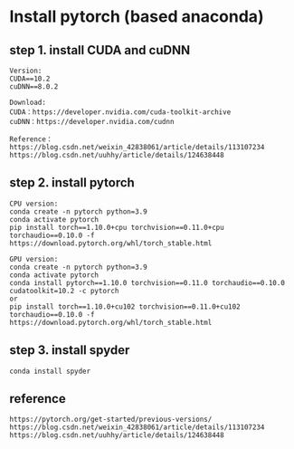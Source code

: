 # Install pytorch (based anaconda)

## **step 1. install CUDA and cuDNN**
```
Version:
CUDA==10.2
cuDNN==8.0.2
```
```
Download:
CUDA：https://developer.nvidia.com/cuda-toolkit-archive
cuDNN：https://developer.nvidia.com/cudnn

Reference：
https://blog.csdn.net/weixin_42838061/article/details/113107234
https://blog.csdn.net/uuhhy/article/details/124638448
```

## **step 2. install pytorch**

```
CPU version:
conda create -n pytorch python=3.9
conda activate pytorch
pip install torch==1.10.0+cpu torchvision==0.11.0+cpu torchaudio==0.10.0 -f https://download.pytorch.org/whl/torch_stable.html
```
```
GPU version:
conda create -n pytorch python=3.9
conda activate pytorch
conda install pytorch==1.10.0 torchvision==0.11.0 torchaudio==0.10.0 cudatoolkit=10.2 -c pytorch
or
pip install torch==1.10.0+cu102 torchvision==0.11.0+cu102 torchaudio==0.10.0 -f https://download.pytorch.org/whl/torch_stable.html
```

## **step 3. install spyder**

```
conda install spyder
```

## **reference**

```
https://pytorch.org/get-started/previous-versions/
https://blog.csdn.net/weixin_42838061/article/details/113107234
https://blog.csdn.net/uuhhy/article/details/124638448
```
